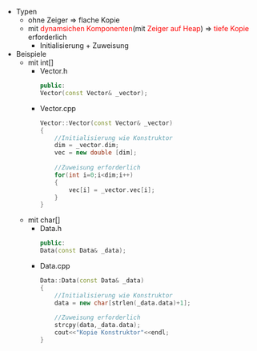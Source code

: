 - Typen
	- ohne Zeiger $\Rightarrow$ flache Kopie
	- mit <font color = "red">dynamsichen Komponenten</font>(mit <font color = "red">Zeiger auf Heap</font>) $\Rightarrow$ <font color = "red">tiefe Kopie</font> erforderlich 
		- Initialisierung + Zuweisung
- Beispiele
	- mit int\[\] 
		- Vector.h
			```c++
			public:
			Vector(const Vector& _vector);
			```
		- Vector.cpp
			```c++
			Vector::Vector(const Vector& _vector)
			{
				//Initialisierung wie Konstruktor 
			    dim = _vector.dim;
			    vec = new double [dim];
				
				//Zuweisung erforderlich
			    for(int i=0;i<dim;i++)
			    {
			        vec[i] = _vector.vec[i];
			    }
			}
			```
	- mit char\[\]
		- Data.h
			```c++
			public: 
			Data(const Data& _data);
			```
		- Data.cpp
			```c++
			Data::Data(const Data& _data)
			{
				//Initialisierung wie Konstruktor
			    data = new char[strlen(_data.data)+1];
				
				//Zuweisung erforderlich
			    strcpy(data,_data.data);
			    cout<<"Kopie Konstruktor"<<endl;
			}
			```
